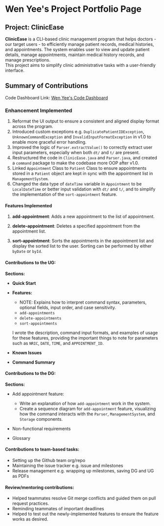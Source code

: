 # Wen Yee's Project Portfolio Page

## Project: ClinicEase

**ClinicEase** is a CLI-based clinic management program that helps doctors - our target users - to efficiently manage patient records, 
medical histories, and appointments. The system enables user to view and update patient details, 
manage appointments, maintain medical history records, and manage prescriptions.  
This project aims to simplify clinic administrative tasks with a user-friendly interface.

## Summary of Contributions
Code Dashboard Link: [Wen Yee's Code Dashboard](https://nus-cs2113-ay2425s2.github.io/tp-dashboard/?search=chwenyee&breakdown=true&sort=groupTitle%20dsc&sortWithin=title&since=2025-02-21&timeframe=commit&mergegroup=&groupSelect=groupByRepos&checkedFileTypes=docs~functional-code~test-code~other)
 
### Enhancement Implemented

1. Reformat the UI output to ensure a consistent and aligned display format across the program.
2. Introduced custom exceptions e.g. `DuplicatePatientIDException`, `UnknownCommandException` and `InvalidInputFormatException` 
in v1.0 to enable more graceful error handling.
3. Improved the logic of `Parser.extractValue()` to correctly extract user input parameters, especially when both `dt/` and `t/`
are present.
4. Restructured the code in `ClinicEase.java` and `Parser.java`, and created a `command` package to make the codebase more OOP after v1.0.
5. Linked `Appointment` Class to `Patient` Class to ensure appointments stored in a `Patient` object are kept in sync 
with the appointment list in `ManagementSystem`.
6. Changed the data type of `dateTime` variable in `Appointment` to be `LocalDateTime` or better input validation with 
`dt/` and `t/`, and to simplify the implementation of the `sort-appointment` feature.

#### Features Implemented
1. **add-appointment**: Adds a new appointment to the list of appointment.

2. **delete-appointment**: Deletes a specified appointment from the appointment list.

3. **sort-appointment**: Sorts the appointments in the appointment list and display the sorted list to the user. Sorting
   can be performed by either `byDate` or `byId`.

#### Contributions to the UG:

**Sections:** 
- **Quick Start**

- **Features:**

   - NOTE: Explains how to interpret command syntax, parameters, optional fields, input order, and case sensitivity.
   - `add-appointments`
   - `delete-appointments`
   - `sort-appointments`
   
   I wrote the description, command input formats, and examples of usage for these features, providing the important things to note for 
parameters such as `NRIC`, `DATE`, `TIME`, and `APPOINTMENT_ID`.

- **Known Issues**

- **Command Summary**

#### Contributions to the DG:

**Sections:**

- Add appointment feature:

  - Write an explanation of how `add-appointment` work in the system. 
  - Create a sequence diagram for `add-appointment` feature, visualizing how the command interacts with the `Parser`, `ManagementSystem`, and `Storage` components.
- Non-functional requirements
- Glossary 

#### Contributions to team-based tasks:

- Setting up the Github team org/repo
- Maintaining the issue tracker e.g. issue and milestones
- Release management e.g. wrapping up milestones, saving DG and UG as PDFs

#### Review/mentoring contributions:

- Helped teammates resolve Git merge conflicts and guided them on pull request practices.
- Reminding teammates of important deadlines
- Helped to test out the newly-implemented features to ensure the feature works as desired.